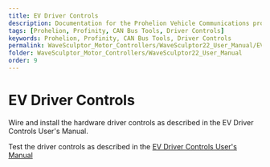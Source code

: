 ```yaml
---
title: EV Driver Controls
description: Documentation for the Prohelion Vehicle Communications protocol
tags: [Prohelion, Profinity, CAN Bus Tools, Driver Controls]
keywords: Prohelion, Profinity, CAN Bus Tools, Driver Controls
permalink: WaveSculptor_Motor_Controllers/WaveSculptor22_User_Manual/EV_Driver_Controls.html
folder: WaveSculptor_Motor_Controllers/WaveSculptor22_User_Manual
order: 9
---
```


# EV Driver Controls 

Wire and install the hardware driver controls as described in the EV Driver Controls User's Manual.

Test the driver controls as described in the [EV Driver Controls User's Manual](http://localhost:4000/Electric_Vehicle_Driver_Controls/Overview.html) 
